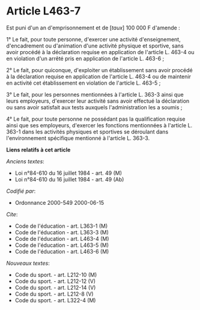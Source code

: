 # Article L463-7

Est puni d'un an d'emprisonnement et de [*taux*] 100 000 F d'amende :

1° Le fait, pour toute personne, d'exercer une activité d'enseignement, d'encadrement ou d'animation d'une activité physique
et sportive, sans avoir procédé à la déclaration requise en application de l'article L. 463-4 ou en violation d'un arrêté
pris en application de l'article L. 463-6 ;

2° Le fait, pour quiconque, d'exploiter un établissement sans avoir procédé à la déclaration requise en application de
l'article L. 463-4 ou de maintenir en activité cet établissement en violation de l'article L. 463-5 ;

3° Le fait, pour les personnes mentionnées à l'article L. 363-3 ainsi que leurs employeurs, d'exercer leur activité sans
avoir effectué la déclaration ou sans avoir satisfait aux tests auxquels l'administration les a soumis ;

4° Le fait, pour toute personne ne possédant pas la qualification requise ainsi que ses employeurs, d'exercer les fonctions
mentionnées à l'article L. 363-1 dans les activités physiques et sportives se déroulant dans l'environnement spécifique
mentionné à l'article L. 363-3.

**Liens relatifs à cet article**

_Anciens textes_:

  - Loi n°84-610 du 16 juillet 1984 - art. 49 (M)
  - Loi n°84-610 du 16 juillet 1984 - art. 49 (Ab)

_Codifié par_:

  - Ordonnance 2000-549 2000-06-15

_Cite_:

  - Code de l'éducation - art. L363-1 (M)
  - Code de l'éducation - art. L363-3 (M)
  - Code de l'éducation - art. L463-4 (M)
  - Code de l'éducation - art. L463-5 (M)
  - Code de l'éducation - art. L463-6 (M)

_Nouveaux textes_:

  - Code du sport. - art. L212-10 (M)
  - Code du sport. - art. L212-12 (V)
  - Code du sport. - art. L212-14 (V)
  - Code du sport. - art. L212-8 (V)
  - Code du sport. - art. L322-4 (M)
